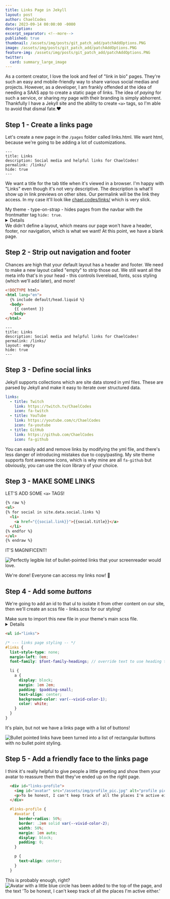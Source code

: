 ```yaml
---
title: Links Page in Jekyll
layout: post
author: ChaelCodes
date: 2023-09-14 00:00:00 -0000
description: 
excerpt_separator: <!--more-->
published: true
thumbnail: /assets/img/posts/git_patch_add/patchAddOptions.PNG
image: /assets/img/posts/git_patch_add/patchAddOptions.PNG
feature-img: /assets/img/posts/git_patch_add/patchAddOptions.PNG
twitter:
  card: summary_large_image
---
```

As a content creator, I love the look and feel of "link in bio" pages.
They're such an easy and mobile-friendly way to share various social medias and projects.
However, as a developer, I am frankly offended at the idea of needing a SAAS app to create a static page of links.
The idea of _paying_ for such a service, or sharing *my* page with their branding is simply abhorrent.
Thankfully I have a Jekyll site and the ability to create `<a>` tags, so I'm able to avoid that dismal fate.❤️
<!--more-->

## Step 1 - Create a links page
Let's create a new page in the `/pages` folder called links.html. We want html, because we're going to be adding a lot of customizations.
```frontmatter
---
title: Links
description: Social media and helpful links for ChaelCodes!
permalink: /links/
hide: true
---
```
We want a title for the tab title when it's viewed in a browser. I'm happy with "Links" even though it's not very descriptive.
The description is what'll show up in link previews on other sites.
Our permalink will be the link they access. In my case it'll look like [chael.codes/links/](https://www.chael.codes/links) which is very slick.
<summary>My theme - type-on-strap - hides pages from the navbar with the frontmatter tag <code>hide: true</code>.</summary>
<details>
Inside the navbar there's <a href="https://github.com/sylhare/Type-on-Strap/blob/ed32cecbf56d58810f1d3883290b9ac091d78cb8/_includes/default/navbar.liquid#L25-L36">some custom code</a> to hide certain site pages.

For Minima, this functionality is missing, and it'd need to be added to the <a href="https://github.com/jekyll/minima/blob/master/_includes/header.html">header</a>.
Check your theme to understand if there are built in options for hiding pages from the navigation.
</details>
We didn't define a layout, which means our page won't have a header, footer, nor navigation, which is what we want!
At this point, we have a blank page.

## Step 2 - Strip out navigation and footer

Chances are high that your default layout has a header and footer. We need to make a new layout called "empty" to strip those out. We still want all the meta info that's in your head - this controls livereload, fonts, scss styling (which we'll add later), and more!

```html
<!DOCTYPE html>
<html lang="en">
  {% include default/head.liquid %}
  <body>
    {{ content }}
  </body>
</html>
```

```frontmatter
---
title: Links
description: Social media and helpful links for ChaelCodes!
permalink: /links/
layout: empty
hide: true
---
```

## Step 3 - Define social links
Jekyll supports collections which are site data stored in yml files. These are parsed by Jekyll and make it easy to iterate over structured data.

```yml
links:
  - title: Twitch
    link: https://twitch.tv/ChaelCodes
    icon: fa-twitch
  - title: YouTube
    link: https://youtube.com/c/ChaelCodes
    icon: fa-youtube
  - title: GitHub
    link: https://github.com/ChaelCodes
    icon: fa-github
```
You can easily add and remove links by modifying the yml file, and there's less danger of introducing mistakes due to copy/pasting.
My site theme supports font awesome icons, which is why mine are all `fa-github` but obviously, you can use the icon library of your choice.

## Step 3 - MAKE SOME LINKS
LET'S ADD SOME `<a>` TAGS!
```html
{% raw %}
<ul>
{% for social in site.data.social.links %}
  <li>
    <a href="{{social.link}}">{{social.title}}</a>
  </li>
{% endfor %}
</ul>
{% endraw %}
```

IT'S MAGNIFICENT!

<img src="/assets/img/posts/links-page/newlinkspage.PNG" alt="Perfectly legible list of bullet-pointed links that your screenreader would love." />

We're done! Everyone can access my links now! 🙌

## Step 4 - Add some _buttons_

We're going to add an id to that ul to isolate it from other content on our site, then we'll create an scss file - links.scss for our styling!

<summary>Make sure to import this new file in your theme's main scss file.</summary>
<details>Mine uses _custom.scss to add additional files and styling.
<pre>
  <code>
    @import 'pages/links';
  </code>
</pre>
</details>

```html
<ul id="links">
```

```scss
/* --- links page styling -- */
#links {
  list-style-type: none;
  margin-left: 0em;
  font-family: $font-family-headings; // override text to use heading text instead of body

  li {
    a {
      display: block;
      margin: 1em 2em;
      padding: $padding-small;
      text-align: center;
      background-color: var(--vivid-color-1);
      color: white;
    }
  }
}
```

It's plain, but not we have a links page with a list of buttons!

<img src="/assets/img/posts/links-page/buttons.PNG" alt="Bullet pointed links have been turned into a list of rectangular buttons with no bullet point styling." />

## Step 5 - Add a friendly face to the links page
I think it's really helpful to give people a little greeting and show them your avatar to reassure them that they've ended up on the right page.

```html
  <div id="links-profile">
    <img id="avatar" src="/assets/img/profile_pic.jpg" alt="profile pic of Chael smiling and wearing fib shawl"/>
    <p>To be honest, I can't keep track of all the places I'm active either.</p>
  </div>
```

```scss
  #links-profile {
    #avatar {
      border-radius: 50%;
      border: .2em solid var(--vivid-color-2);
      width: 50%;
      margin: 1em auto;
      display: block;
      padding: 0;
    }

    p {
      text-align: center;
    }
  }

```
This is probably enough, right?
<img src="/assets/img/posts/links-page/profile_pic_link_page.PNG" alt="Avatar with a little blue circle has been added to the top of the page, and the text 'To be honest, I can't keep track of all the places I'm active either.'">


